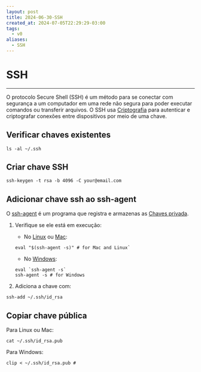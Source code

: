 ```yaml
---
layout: post
title: 2024-06-30-SSH
created_at: 2024-07-05T22:29:29-03:00
tags:
  - v0
aliases:
  - SSH
---
```

# SSH
---
O protocolo Secure Shell (SSH) é um método para se conectar com segurança a um computador em uma rede não segura para poder executar comandos ou transferir arquivos. O SSH usa [Criptografia](api/2024/06/2024-06-30-Criptografia.md) para autenticar e criptografar conexões entre dispositivos por meio de uma chave.

## Verificar chaves existentes
```shell
ls -al ~/.ssh
```

## Criar chave SSH
```shell
ssh-keygen -t rsa -b 4096 -C your@email.com
```
## Adicionar chave ssh ao ssh-agent
O [ssh-agent](ssh-agent) é um programa que registra e armazenas as [Chaves privada](Chaves%20privada).

1. Verifique se ele está em execução:
	- No [Linux](api/2024/06/2024-06-30-Linux.md) ou [Mac](Mac): 
	```shell
	eval "$(ssh-agent -s)" # for Mac and Linux`
	```
	-  No [Windows](Windows.md):
	```shell
	eval `ssh-agent -s`
	ssh-agent -s # for Windows
	```

2. Adiciona a chave com:
```shell
ssh-add ~/.ssh/id_rsa
```
## Copiar chave pública
Para Linux ou Mac:
```shell
cat ~/.ssh/id_rsa.pub
```

Para Windows:
```shell
clip < ~/.ssh/id_rsa.pub #
```
